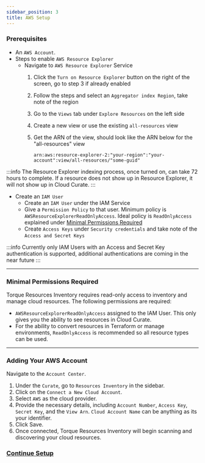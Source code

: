 ```yaml
---
sidebar_position: 3
title: AWS Setup
---
```


### Prerequisites

- An `AWS Account`.
- Steps to enable `AWS Resource Explorer`
    - Navigate to `AWS Resource Explorer` Service
      1. Click the `Turn on Resource Explorer` button on the right of the screen, go to step 3 if already enabled
      2. Follow the steps and select an `Aggregator index Region`, take note of the region
      3. Go to the `Views` tab under `Explore Resources` on the left side
      4. Create a new view or use the existing `all-resources` view
      5. Get the ARN of the view, should look like the ARN below for the "all-resources" view

         `arn:aws:resource-explorer-2:"your-region":"your-account":view/all-resources/"some-guid"`

:::info
The Resource Explorer indexing process, once turned on, can take 72 hours to complete. If a resource does not show up in Resource Explorer, it will not show up in Cloud Curate.
:::


- Create an `IAM User`
    - Create an `IAM User` under the IAM Service
    - Give a `Permission Policy` to that user. Minimum policy is `AWSResourceExplorerReadOnlyAccess`. Ideal policy is `ReadOnlyAccess` explained under [Minimal Permissions Required](/getting-started/Resources-Inventory/AWS-Setup#Minimal-Permissions-Required)
    - Create `Access Keys` under `Security credentials` and take note of the `Access and Secret Keys`

:::info
Currently only IAM Users with an Access and Secret Key authentication is supported, additional authentications are coming in the near future
:::

---
### Minimal Permissions Required

Torque Resources Inventory requires read-only access to inventory and manage cloud resources. The following permissions are required:

- `AWSResourceExplorerReadOnlyAccess` assigned to the IAM User. This only gives you the ability to see resources in Cloud Curate.
- For the ability to convert resources in Terraform or manage environments, `ReadOnlyAccess` is recommended so all resource types can be used.
---
### Adding Your AWS Account

Navigate to the `Account Center`.

1. Under the `Curate`, go to `Resources Inventory` in the sidebar.
2. Click on the `Connect a New Cloud Account`.
3. Select `AWS` as the cloud provider.
4. Provide the necessary details, including `Account Number`, `Access Key`, `Secret Key`, and the `View Arn`. `Cloud Account Name` can be anything as its your identifier.
5. Click Save.
6. Once connected, Torque Resources Inventory will begin scanning and discovering your cloud resources.

### [Continue Setup](/getting-started/Resources-Inventory/Resources-Inventory#Cloud-Resources-Inventory)